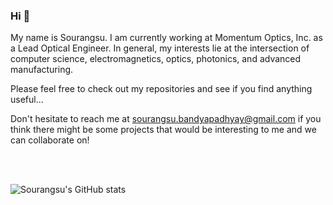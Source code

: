 ### Hi 👋

<!--
**Sourangsu/Sourangsu** is a ✨ _special_ ✨ repository because its `README.md` (this file) appears on your GitHub profile.

Here are some ideas to get you started:

- 🔭 I’m currently working on ...
- 🌱 I’m currently learning ...
- 👯 I’m looking to collaborate on ...
- 🤔 I’m looking for help with ...
- 💬 Ask me about ...
- 📫 How to reach me: ...
- 😄 Pronouns: ...
- ⚡ Fun fact: ...
-->

My name is Sourangsu. I am currently working  at Momentum Optics, Inc. as a Lead Optical Engineer. In general, my interests lie at the intersection of computer science, electromagnetics, optics, photonics, and advanced manufacturing. 

Please feel free to check out my repositories and see if you find anything useful... 

Don't hesitate to reach me at sourangsu.bandyapadhyay@gmail.com if you think there might be some projects that would be interesting to me and we can collaborate on!

<br/>
<br/>

![Sourangsu's GitHub stats](https://github-readme-stats.vercel.app/api?username=Sourangsu&include_all_commits=true&count_private=true)
